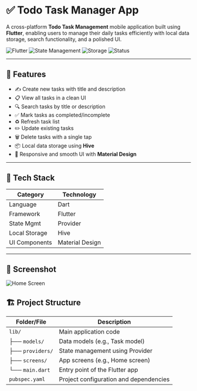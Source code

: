 # ✅ Todo Task Manager App

A cross-platform **Todo Task Management** mobile application built using **Flutter**, enabling users to manage their daily tasks efficiently with local data storage, search functionality, and a polished UI.

![Flutter](https://img.shields.io/badge/Built%20With-Flutter-blue?logo=flutter)
![State Management](https://img.shields.io/badge/State%20Management-Provider-brightgreen)
![Storage](https://img.shields.io/badge/Storage-Hive-yellow)
![Status](https://img.shields.io/badge/Status-Completed-success)

---

## 🚀 Features

- ✍️ Create new tasks with title and description
- 📋 View all tasks in a clean UI
- 🔍 Search tasks by title or description
- ✅ Mark tasks as completed/incomplete
- ♻️ Refresh task list
- ✏️ Update existing tasks
- 🗑️ Delete tasks with a single tap
- 📦 Local data storage using **Hive**
- 📱 Responsive and smooth UI with **Material Design**

---

## 🧠 Tech Stack

| Category       | Technology       |
|----------------|------------------|
| Language       | Dart             |
| Framework      | Flutter          |
| State Mgmt     | Provider         |
| Local Storage  | Hive             |
| UI Components  | Material Design  |

---

## 📸 Screenshot

![Home Screen](assets/screenshots/home.jpg)


## 🏗️ Project Structure

| Folder/File      | Description                            |
| ---------------- | -------------------------------------- |
| `lib/`           | Main application code                  |
| ├── `models/`    | Data models (e.g., Task model)         |
| ├── `providers/` | State management using Provider        |
| ├── `screens/`   | App screens (e.g., Home screen)        |
| └── `main.dart`  | Entry point of the Flutter app         |
| `pubspec.yaml`   | Project configuration and dependencies |



